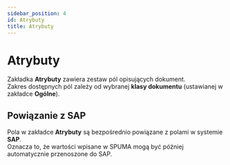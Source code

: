 ```yaml
---
sidebar_position: 4
id: Atrybuty
title: Atrybuty
---
```


# Atrybuty  

Zakładka **Atrybuty** zawiera zestaw pól opisujących dokument.  
Zakres dostępnych pól zależy od wybranej **klasy dokumentu** (ustawianej w zakładce **Ogólne**). 

## Powiązanie z SAP

Pola w zakładce **Atrybuty** są bezpośrednio powiązane z polami w systemie **SAP**.  
Oznacza to, że wartości wpisane w SPUMA mogą być później automatycznie przenoszone do SAP.
